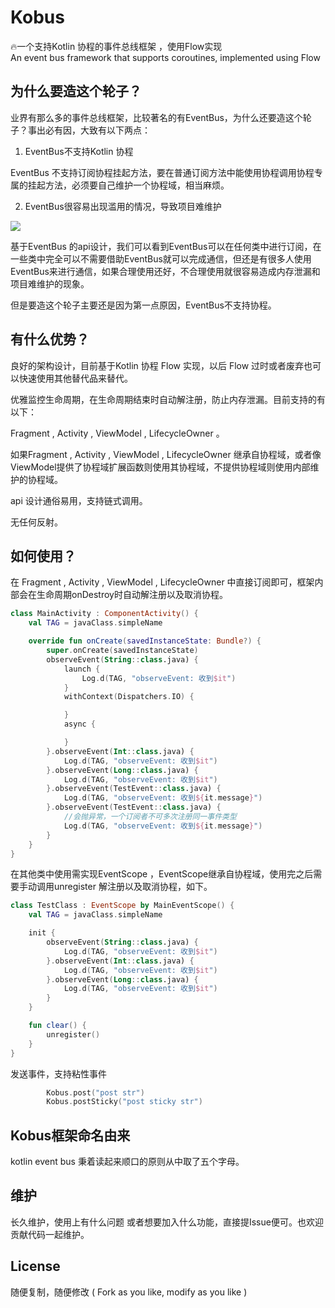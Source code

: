 # Kobus
🔥一个支持Kotlin 协程的事件总线框架 ，使用Flow实现   
An event bus framework that supports coroutines, implemented using Flow 

##

## 为什么要造这个轮子？

业界有那么多的事件总线框架，比较著名的有EventBus，为什么还要造这个轮子？事出必有因，大致有以下两点：

1.  EventBus不支持Kotlin 协程

EventBus 不支持订阅协程挂起方法，要在普通订阅方法中能使用协程调用协程专属的挂起方法，必须要自己维护一个协程域，相当麻烦。

2.  EventBus很容易出现滥用的情况，导致项目难维护

![](https://p3-juejin.byteimg.com/tos-cn-i-k3u1fbpfcp/747c77cbaf634dd99bf4d289e6840ec4~tplv-k3u1fbpfcp-zoom-1.image)

基于EventBus 的api设计，我们可以看到EventBus可以在任何类中进行订阅，在一些类中完全可以不需要借助EventBus就可以完成通信，但还是有很多人使用EventBus来进行通信，如果合理使用还好，不合理使用就很容易造成内存泄漏和项目难维护的现象。

但是要造这个轮子主要还是因为第一点原因，EventBus不支持协程。

## 有什么优势？

良好的架构设计，目前基于Kotlin 协程 Flow 实现，以后 Flow 过时或者废弃也可以快速使用其他替代品来替代。

优雅监控生命周期，在生命周期结束时自动解注册，防止内存泄漏。目前支持的有以下：

Fragment , Activity , ViewModel , LifecycleOwner 。

如果Fragment , Activity , ViewModel , LifecycleOwner 继承自协程域，或者像ViewModel提供了协程域扩展函数则使用其协程域，不提供协程域则使用内部维护的协程域。

api 设计通俗易用，支持链式调用。

无任何反射。

## 如何使用？

在 Fragment , Activity , ViewModel , LifecycleOwner 中直接订阅即可，框架内部会在生命周期onDestroy时自动解注册以及取消协程。

```kotlin
class MainActivity : ComponentActivity() {
    val TAG = javaClass.simpleName

    override fun onCreate(savedInstanceState: Bundle?) {
        super.onCreate(savedInstanceState)
        observeEvent(String::class.java) {
            launch {
                Log.d(TAG, "observeEvent: 收到$it")
            }
            withContext(Dispatchers.IO) {

            }
            async {

            }
        }.observeEvent(Int::class.java) {
            Log.d(TAG, "observeEvent: 收到$it")
        }.observeEvent(Long::class.java) {
            Log.d(TAG, "observeEvent: 收到$it")
        }.observeEvent(TestEvent::class.java) {
            Log.d(TAG, "observeEvent: 收到${it.message}")
        }.observeEvent(TestEvent::class.java) {
            //会抛异常，一个订阅者不可多次注册同一事件类型
            Log.d(TAG, "observeEvent: 收到${it.message}")
        }
    }
}
```

在其他类中使用需实现EventScope ，EventScope继承自协程域，使用完之后需要手动调用unregister 解注册以及取消协程，如下。

```kotlin
class TestClass : EventScope by MainEventScope() {
    val TAG = javaClass.simpleName

    init {
        observeEvent(String::class.java) {
            Log.d(TAG, "observeEvent: 收到$it")
        }.observeEvent(Int::class.java) {
            Log.d(TAG, "observeEvent: 收到$it")
        }.observeEvent(Long::class.java) {
            Log.d(TAG, "observeEvent: 收到$it")
        }
    }

    fun clear() {
        unregister()
    }
}
```

发送事件，支持粘性事件

```kotlin
        Kobus.post("post str")
        Kobus.postSticky("post sticky str")
```

## Kobus框架命名由来

kotlin event bus 秉着读起来顺口的原则从中取了五个字母。

## 维护

长久维护，使用上有什么问题 或者想要加入什么功能，直接提Issue便可。也欢迎贡献代码一起维护。

## License

随便复制，随便修改 ( Fork as you like, modify as you like )
